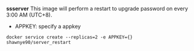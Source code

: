 **ssserver** This image will perform a restart to upgrade password on every 3:00 AM (UTC+8).

* APPKEY: specify a appkey

```
docker service create --replicas=2 -e APPKEY={} shawnye90/server_restart
```
